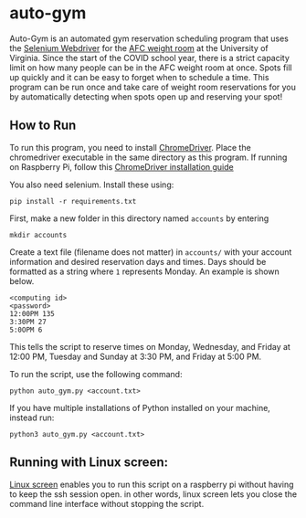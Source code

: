# auto-gym

Auto-Gym is an automated gym reservation scheduling program that uses the [Selenium Webdriver](https://selenium-python.readthedocs.io/installation.html) for the [AFC weight room](https://www.go.recsports.virginia.edu/Program/GetProducts?classification=cc3e1e17-d2e4-4bdc-b66e-7c61999a91bf) at the University of Virginia. Since the start of the COVID school year, there is a strict capacity limit on how many people can be in the AFC weight room at once. Spots fill up quickly and it can be easy to forget when to schedule a time. This program can be run once and take care of weight room reservations for you by automatically detecting when spots open up and reserving your spot!

## How to Run

To run this program, you need to install [ChromeDriver](https://chromedriver.chromium.org/). Place the chromedriver executable in the same directory as this program. If running on Raspberry Pi, follow this [ChromeDriver installation guide](https://ivanderevianko.com/2020/01/selenium-chromedriver-for-raspberrypi) 

You also need selenium. Install these using:

`pip install -r requirements.txt`

First, make a new folder in this directory named `accounts` by entering

`mkdir accounts`

Create a text file (filename does not matter) in `accounts/` with your account information and desired reservation days and times. Days should be formatted as a string where `1` represents Monday. An example is shown below.

```
<computing id>
<password>
12:00PM 135
3:30PM 27
5:0OPM 6
```

This tells the script to reserve times on Monday, Wednesday, and Friday at 12:00 PM, Tuesday and Sunday at 3:30 PM, and Friday at 5:00 PM.

To run the script, use the following command:

`python auto_gym.py <account.txt>`

If you have multiple installations of Python installed on your machine, instead run:

`python3 auto_gym.py <account.txt>`

## Running with Linux screen:

[Linux screen](https://www.howtoforge.com/linux_screen) enables you to run this script on a raspberry pi without having to keep the ssh session open. in other words, linux screen lets you close the command line interface without stopping the script. 
